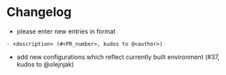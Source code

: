 # Changelog

- please enter new entries in format 

```
- <description> (#<PR_number>, kudos to @<author>)
```

- add new configurations which reflect currently built environment (#37, kudos to @olejnjak)